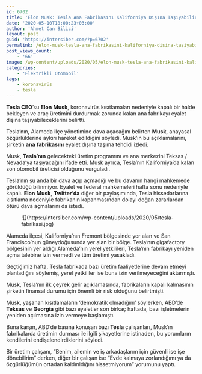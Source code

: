 ```yaml
---
id: 6702
title: 'Elon Musk: Tesla Ana Fabrikasını Kaliforniya Dışına Taşıyabilir'
date: '2020-05-10T18:00:23+03:00'
author: 'Ahmet Can Bilici'
layout: post
guid: 'https://intersiber.com/?p=6702'
permalink: /elon-musk-tesla-ana-fabrikasini-kaliforniya-disina-tasiyabilir/
post_views_count:
    - '66'
image: /wp-content/uploads/2020/05/elon-musk-tesla-ana-fabrikasini-kaliforniya-disina-tasiyabilir.png
categories:
    - 'Elektrikli Otomobil'
tags:
    - koronavirüs
    - tesla
---
```


**Tesla CEO**’su **Elon** **Musk**, koronavirüs kısıtlamaları nedeniyle kapalı bir halde bekleyen ve araç üretimini durdurmak zorunda kalan ana fabrikayı eyalet dışına taşıyabileceklerini belirtti.

Tesla’nın, Alameda ilçe yönetimine dava açacağını belirten **Musk**, anayasal özgürlüklerine aykırı hareket edildiğini söyledi. Musk’ın bu açıklamalarını, şirketin **ana** **fabrikasını** eyalet dışına taşıma tehdidi izledi.

Musk, **Tesla’nın** gelecekteki üretim programını ve ana merkezini Teksas / Nevada’ya taşıyacağını ifade etti. Musk ayrıca, Tesla’nın Kaliforniya’da kalan son otomobil üreticisi olduğunu vurguladı.

Tesla’nın şu anda bir dava açıp açmadığı ve bu davanın hangi mahkemede görüldüğü bilinmiyor. Eyalet ve federal mahkemeleri hafta sonu nedeniyle kapalı. **Elon** **Musk**, **Twitter’da** diğer bir paylaşımında, Tesla hissedarlarına kısıtlama nedeniyle fabrikanın kapanmasından dolayı doğan zararlardan ötürü dava açmalarını da istedi.

<figure class="wp-block-image size-large">![](https://intersiber.com/wp-content/uploads/2020/05/tesla-fabrikasi.jpg)</figure>Alameda ilçesi, Kaliforniya’nın Fremont bölgesinde yer alan ve San Francisco’nun güneydoğusunda yer alan bir bölge. Tesla’nın gigafactory bölgesinin yer aldığı Alameda’nın yerel yetkilileri, Tesla’nın fabrikayı yeniden açma talebine izin vermedi ve tüm üretimi yasakladı.

Geçtiğimiz hafta, Tesla fabrikada bazı üretim faaliyetlerine devam etmeyi planladığını söylemiş, yerel yetkililer ise buna izin verilmeyeceğini aktarmıştı.

Musk, Tesla’nın ilk çeyrek gelir açıklamasında, fabrikaların kapalı kalmasının şirketin finansal durumu için önemli bir risk olduğunu belirtmişti.

Musk, yaşanan kısıtlamaların ‘demokratik olmadığını’ söylerken, ABD’de **Teksas** ve **Georgia** gibi bazı eyaletler son birkaç haftada, bazı işletmelerin yeniden açılmasına izin vermeye başlamıştı.

Buna karşın, ABD’de basına konuşan bazı **Tesla** çalışanları, Musk’ın fabrikalarda üretimin durması ile ilgili şikayetlerine istinaden, bu yorumların kendilerini endişelendirdiklerini söyledi.

Bir üretim çalışanı, “Benim, ailemin ve iş arkadaşlarım için güvenli ise işe dönebilirim” derken, diğer bir çalışan ise “Evde kalmaya zorlandığımı ya da özgürlüğümün ortadan kaldırıldığını hissetmiyorum” yorumunu yaptı.